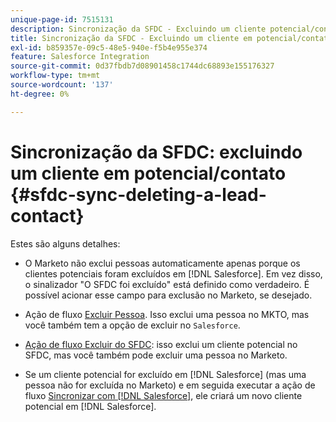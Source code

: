```yaml
---
unique-page-id: 7515131
description: Sincronização da SFDC - Excluindo um cliente potencial/contato - Documentação do Marketo - Documentação do produto
title: Sincronização da SFDC - Excluindo um cliente em potencial/contato
exl-id: b859357e-09c5-48e5-940e-f5b4e955e374
feature: Salesforce Integration
source-git-commit: 0d37fbdb7d08901458c1744dc68893e155176327
workflow-type: tm+mt
source-wordcount: '137'
ht-degree: 0%

---
```


# Sincronização da SFDC: excluindo um cliente em potencial/contato {#sfdc-sync-deleting-a-lead-contact}

Estes são alguns detalhes:

* O Marketo não exclui pessoas automaticamente apenas porque os clientes potenciais foram excluídos em [!DNL Salesforce]. Em vez disso, o sinalizador &quot;O SFDC foi excluído&quot; está definido como verdadeiro. É possível acionar esse campo para exclusão no Marketo, se desejado.
* Ação de fluxo [Excluir Pessoa](/help/marketo/product-docs/core-marketo-concepts/smart-campaigns/flow-actions/delete-person.md). Isso exclui uma pessoa no MKTO, mas você também tem a opção de excluir no `Salesforce`.

* [Ação de fluxo Excluir do SFDC](/help/marketo/product-docs/core-marketo-concepts/smart-campaigns/salesforce-flow-actions/delete-person-from-sfdc.md): isso exclui um cliente potencial no SFDC, mas você também pode excluir uma pessoa no Marketo.
* Se um cliente potencial for excluído em [!DNL Salesforce] (mas uma pessoa não for excluída no Marketo) e em seguida executar a ação de fluxo [Sincronizar com [!DNL Salesforce]](/help/marketo/product-docs/core-marketo-concepts/smart-campaigns/salesforce-flow-actions/sync-person-to-sfdc.md), ele criará um novo cliente potencial em [!DNL Salesforce].

